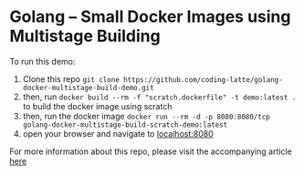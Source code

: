 # Golang – Small Docker Images using Multistage Building

To run this demo:

1. Clone this repo `git clone https://github.com/coding-latte/golang-docker-multistage-build-demo.git`
2. then, run `docker build --rm -f "scratch.dockerfile" -t demo:latest .` to build the docker image using scratch
3. then, run the docker image `docker run --rm -d -p 8080:8080/tcp golang-docker-multistage-build-scratch-demo:latest`
4. open your browser and navigate to [localhost:8080](http://localhost:8080)

For more information about this repo, please visit the accompanying article [here](https://link)
